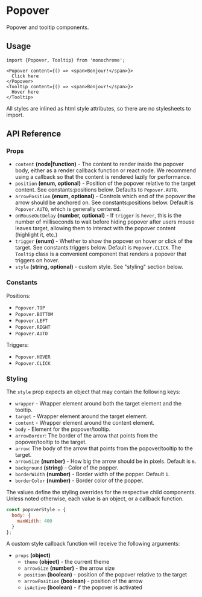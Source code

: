 # Popover

Popover and tooltip components.

## Usage

    import {Popover, Tooltip} from 'monochrome';

    <Popover content={() => <span>Bonjour!</span>}>
      Click here
    </Popover>
    <Tooltip content={() => <span>Bonjour!</span>}>
      Hover here
    </Tooltip>

All styles are inlined as html style attributes, so there are no stylesheets to import.

## API Reference

### Props

* `content` **(node|function)** - The content to render inside the popover body, either as a render callback function or react node. We recommend using a callback so that the content is rendered lazily for performance.
* `position` **(enum, optional)** - Position of the popover relative to the target content. See constants:positions below. Defaults to `Popover.AUTO`.
* `arrowPosition` **(enum, optional)** - Controls which end of the popover the arrow should be anchored on. See constants:positions below. Default is `Popover.AUTO`, which is generally centered.
* `onMouseOutDelay` **(number, optional)** - If `trigger` is `hover`, this is the number of milliseconds to wait before hiding popover after users mouse leaves target, allowing them to interact with the popover content (highlight it, etc.)
* `trigger` **(enum)** - Whether to show the popover on hover or click of the target. See constants:triggers below. Default is `Popover.CLICK`. The `Tooltip` class is a convenient component that renders a popover that triggers on hover.
* `style` **(string, optional)** - custom style. See "styling" section below.


### Constants

Positions:

* `Popover.TOP`
* `Popover.BOTTOM`
* `Popover.LEFT`
* `Popover.RIGHT`
* `Popover.AUTO`

Triggers:

* `Popover.HOVER`
* `Popover.CLICK`


### Styling

The `style` prop expects an object that may contain the following keys:

* `wrapper` - Wrapper element around both the target element and the tooltip.
* `target` - Wrapper element around the target element.
* `content` - Wrapper element around the content element.
* `body` - Element for the popover/tooltip.
* `arrowBorder`: The border of the arrow that points from the popover/tooltip to the target.
* `arrow`: The body of the arrow that points from the popover/tooltip to the target.
* `arrowSize` **(number)** - How big the arrow should be in pixels. Default is `6`.
* `background` **(string)** - Color of the popper.
* `borderWidth` **(number)** - Border width of the popper. Default `1`.
* `borderColor` **(number)** - Border color of the popper.


The values define the styling overrides for the respective child components. Unless noted otherwise, each value is an object, or a callback function.

```jsx
const popoverStyle = {
  body: {
    maxWidth: 400
  }
};
```

A custom style callback function will receive the following arguments:

* `props` **(object)**
  - `theme` **(object)** - the current theme
  - `arrowSize` **(number)** - the arrow size
  - `position` **(boolean)** - position of the popover relative to the target
  - `arrowPosition` **(boolean)** - position of the arrow
  - `isActive` **(boolean)** - if the popover is activated

